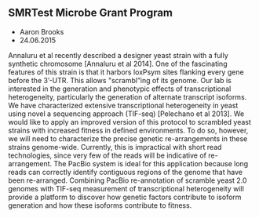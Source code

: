 ## SMRTest Microbe Grant Program

* Aaron Brooks
* 24.06.2015

Annaluru et al recently described a designer yeast strain with a fully synthetic chromosome [Annaluru et al 2014]. One of the fascinating features of this strain is that it harbors loxPsym sites flanking every gene before the 3’-UTR. This allows "scrambl”ing of its genome. Our lab is interested in the generation and phenotypic effects of transcriptional heterogeneity, particularly the generation of alternate transcript isoforms. We have characterized extensive transcriptional heterogeneity in yeast using novel a sequencing approach (TIF-seq) [Pelechano et al 2013]. We would like to apply an improved version of this protocol to scrambled yeast strains with increased fitness in defined environments. To do so, however, we will need to characterize the precise genetic re-arrangements in these strains genome-wide. Currently, this is impractical with short read technologies, since very few of the reads will be indicative of re-arrangement. The PacBio system is ideal for this application because long reads can correctly identify contiguous regions of the genome that have been re-arranged. Combining PacBio re-annotation of scramble yeast 2.0 genomes with TIF-seq measurement of transcriptional heterogeneity will provide a platform to discover how genetic factors contribute to isoform generation and how these isoforms contribute to fitness.   
